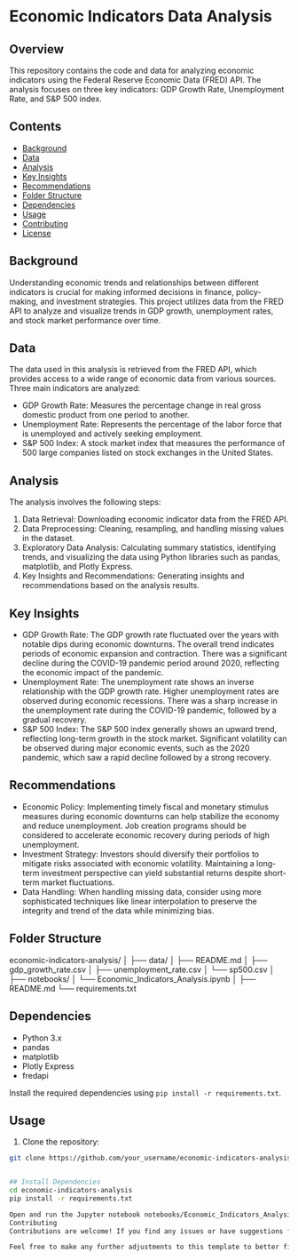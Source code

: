 # Economic Indicators Data Analysis

## Overview

This repository contains the code and data for analyzing economic indicators using the Federal Reserve Economic Data (FRED) API. The analysis focuses on three key indicators: GDP Growth Rate, Unemployment Rate, and S&P 500 index.

## Contents

- [Background](#background)
- [Data](#data)
- [Analysis](#analysis)
- [Key Insights](#key-insights)
- [Recommendations](#recommendations)
- [Folder Structure](#folder-structure)
- [Dependencies](#dependencies)
- [Usage](#usage)
- [Contributing](#contributing)
- [License](#license)

## Background

Understanding economic trends and relationships between different indicators is crucial for making informed decisions in finance, policy-making, and investment strategies. This project utilizes data from the FRED API to analyze and visualize trends in GDP growth, unemployment rates, and stock market performance over time.

## Data

The data used in this analysis is retrieved from the FRED API, which provides access to a wide range of economic data from various sources. Three main indicators are analyzed:

- GDP Growth Rate: Measures the percentage change in real gross domestic product from one period to another.
- Unemployment Rate: Represents the percentage of the labor force that is unemployed and actively seeking employment.
- S&P 500 Index: A stock market index that measures the performance of 500 large companies listed on stock exchanges in the United States.

## Analysis

The analysis involves the following steps:

1. Data Retrieval: Downloading economic indicator data from the FRED API.
2. Data Preprocessing: Cleaning, resampling, and handling missing values in the dataset.
3. Exploratory Data Analysis: Calculating summary statistics, identifying trends, and visualizing the data using Python libraries such as pandas, matplotlib, and Plotly Express.
4. Key Insights and Recommendations: Generating insights and recommendations based on the analysis results.

## Key Insights

- GDP Growth Rate: The GDP growth rate fluctuated over the years with notable dips during economic downturns. The overall trend indicates periods of economic expansion and contraction. There was a significant decline during the COVID-19 pandemic period around 2020, reflecting the economic impact of the pandemic.
- Unemployment Rate: The unemployment rate shows an inverse relationship with the GDP growth rate. Higher unemployment rates are observed during economic recessions. There was a sharp increase in the unemployment rate during the COVID-19 pandemic, followed by a gradual recovery.
- S&P 500 Index: The S&P 500 index generally shows an upward trend, reflecting long-term growth in the stock market. Significant volatility can be observed during major economic events, such as the 2020 pandemic, which saw a rapid decline followed by a strong recovery.

## Recommendations

- Economic Policy: Implementing timely fiscal and monetary stimulus measures during economic downturns can help stabilize the economy and reduce unemployment. Job creation programs should be considered to accelerate economic recovery during periods of high unemployment.
- Investment Strategy: Investors should diversify their portfolios to mitigate risks associated with economic volatility. Maintaining a long-term investment perspective can yield substantial returns despite short-term market fluctuations.
- Data Handling: When handling missing data, consider using more sophisticated techniques like linear interpolation to preserve the integrity and trend of the data while minimizing bias.

## Folder Structure
economic-indicators-analysis/
│
├── data/
│ ├── README.md
│ ├── gdp_growth_rate.csv
│ ├── unemployment_rate.csv
│ └── sp500.csv
│
├── notebooks/
│ └── Economic_Indicators_Analysis.ipynb
│
├── README.md
└── requirements.txt


## Dependencies

- Python 3.x
- pandas
- matplotlib
- Plotly Express
- fredapi

Install the required dependencies using `pip install -r requirements.txt`.

## Usage

1. Clone the repository:

```bash
git clone https://github.com/your_username/economic-indicators-analysis.git


## Install Dependencies 
cd economic-indicators-analysis
pip install -r requirements.txt

Open and run the Jupyter notebook notebooks/Economic_Indicators_Analysis.ipynb to reproduce the analysis.
Contributing
Contributions are welcome! If you find any issues or have suggestions for improvements, please feel free to open an issue or create a pull request.

Feel free to make any further adjustments to this template to better fit your project's needs!
